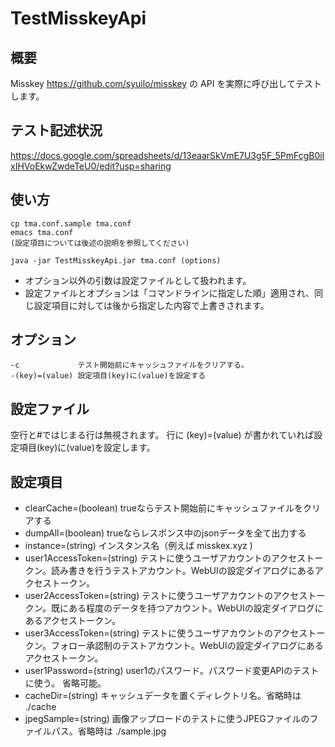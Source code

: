 # TestMisskeyApi

## 概要

Misskey https://github.com/syuilo/misskey 
の API を実際に呼び出してテストします。

## テスト記述状況
https://docs.google.com/spreadsheets/d/13eaarSkVmE7U3g5F_5PmFcgB0ilxIHVoEkwZwdeTeU0/edit?usp=sharing

## 使い方

```
cp tma.conf.sample tma.conf
emacs tma.conf
(設定項目については後述の説明を参照してください)

java -jar TestMisskeyApi.jar tma.conf (options)
```

- オプション以外の引数は設定ファイルとして扱われます。
- 設定ファイルとオプションは「コマンドラインに指定した順」適用され、同じ設定項目に対しては後から指定した内容で上書きされます。

## オプション

```
-c             テスト開始前にキャッシュファイルをクリアする。
-(key)=(value) 設定項目(key)に(value)を設定する

```

## 設定ファイル
空行と#ではじまる行は無視されます。
行に (key)=(value) が書かれていれば設定項目(key)に(value)を設定します。

## 設定項目

- clearCache=(boolean) trueならテスト開始前にキャッシュファイルをクリアする
- dumpAll=(boolean) trueならレスポンス中のjsonデータを全て出力する
- instance=(string) インスタンス名（例えば misskex.xyz )
- user1AccessToken=(string) テストに使うユーザアカウントのアクセストークン。読み書きを行うテストアカウント。WebUIの設定ダイアログにあるアクセストークン。
- user2AccessToken=(string) テストに使うユーザアカウントのアクセストークン。既にある程度のデータを持つアカウント。WebUIの設定ダイアログにあるアクセストークン。
- user3AccessToken=(string) テストに使うユーザアカウントのアクセストークン。フォロー承認制のテストアカウント。WebUIの設定ダイアログにあるアクセストークン。
- user1Password=(string) user1のパスワード。パスワード変更APIのテストに使う。 省略可能。
- cacheDir=(string) キャッシュデータを置くディレクトリ名。省略時は ./cache
- jpegSample=(string) 画像アップロードのテストに使うJPEGファイルのファイルパス。省略時は ./sample.jpg

